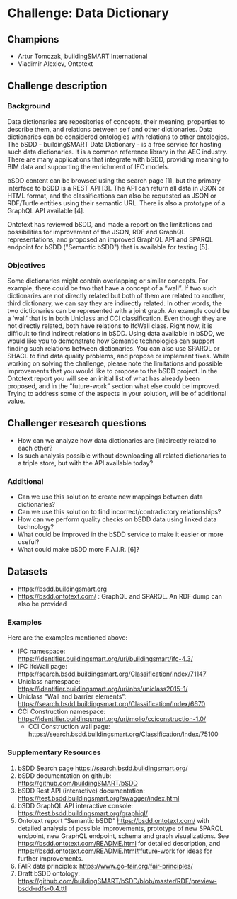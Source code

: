 # Challenge: Data Dictionary

## Champions
- Artur Tomczak, buildingSMART International 
- Vladimir Alexiev, Ontotext  

## Challenge description
### Background 
Data dictionaries are repositories of concepts, their meaning, properties to describe them, and relations between self and other dictionaries. Data dictionaries can be considered ontologies with relations to other ontologies. 
The bSDD - buildingSMART Data Dictionary - is a free service for hosting such data dictionaries. It is a common reference library in the AEC industry. There are many applications that integrate with bSDD, providing meaning to BIM data and supporting the enrichment of IFC models. 

bSDD content can be browsed using the search page [1], but the primary interface to bSDD is a REST API [3]. The API can return all data in JSON or HTML format, and the classifications can also be requested as JSON or RDF/Turtle entities using their semantic URL. There is also a prototype of a GraphQL API available [4]. 

Ontotext has reviewed bSDD, and made a report on the limitations and possibilities for improvement of the JSON, RDF and GraphQL representations, and proposed an improved GraphQL API and SPARQL endpoint for bSDD ("Semantic bSDD") that is available for testing [5]. 

### Objectives 

Some dictionaries might contain overlapping or similar concepts. For example, there could be two that have a concept of a “wall”. If two such dictionaries are not directly related but both of them are related to another, third dictionary, we can say they are indirectly related. In other words, the two dictionaries can be represented with a joint graph. An example could be a ‘wall’ that is in both Uniclass and CCI classification. Even though they are not directly related, both have relations to IfcWall class. 
Right now, it is difficult to find indirect relations in bSDD. Using data available in bSDD, we would like you to demonstrate how Semantic technologies can support finding such relations between dictionaries. You can also use SPARQL or SHACL to find data quality problems, and propose or implement fixes. 
While working on solving the challenge, please note the limitations and possible improvements that you would like to propose to the bSDD project. In the Ontotext report you will see an initial list of what has already been proposed, and in the “future-work” section what else could be improved. Trying to address some of the aspects in your solution, will be of additional value. 

## Challenger research questions
- How can we analyze how data dictionaries are (in)directly related to each other? 
- Is such analysis possible without downloading all related dictionaries to a triple store, but with the API available today? 

### Additional
- Can we use this solution to create new mappings between data dictionaries?  
- Can we use this solution to find incorrect/contradictory relationships?  
- How can we perform quality checks on bSDD data using linked data technology? 
- What could be improved in the bSDD service to make it easier or more useful? 
- What could make bSDD more F.A.I.R. [6]? 

## Datasets
- https://bsdd.buildingsmart.org
- https://bsdd.ontotext.com/ : GraphQL and SPARQL. An RDF dump can also be provided

### Examples
Here are the examples mentioned above: 
- IFC namespace: https://identifier.buildingsmart.org/uri/buildingsmart/ifc-4.3/  
- IFC IfcWall page: https://search.bsdd.buildingsmart.org/Classification/Index/71147 
- Uniclass namespace: https://identifier.buildingsmart.org/uri/nbs/uniclass2015-1/ 
- Uniclass “Wall and barrier elements”: https://search.bsdd.buildingsmart.org/Classification/Index/6670 
- CCI Construction namespace: https://identifier.buildingsmart.org/uri/molio/cciconstruction-1.0/  
  - CCI Construction wall page: https://search.bsdd.buildingsmart.org/Classification/Index/75100  

### Supplementary Resources

1. bSDD Search page https://search.bsdd.buildingsmart.org/  
2. bSDD documentation on github: https://github.com/buildingSMART/bSDD    
3. bSDD Rest API (interactive) documentation: https://test.bsdd.buildingsmart.org/swagger/index.html   
4. bSDD GraphQL API interactive console: https://test.bsdd.buildingsmart.org/graphiql/
5. Ontotext report “Semantic bSDD” https://bsdd.ontotext.com/ with detailed analysis of possible improvements, prototype of new SPARQL endpoint, new GraphQL endpoint, schema and graph visualizations. See https://bsdd.ontotext.com/README.html for detailed description, and https://bsdd.ontotext.com/README.html#future-work for ideas for further improvements.
6. FAIR data principles: https://www.go-fair.org/fair-principles/    
7. Draft bSDD ontology: https://github.com/buildingSMART/bSDD/blob/master/RDF/preview-bsdd-rdfs-0.4.ttl  

